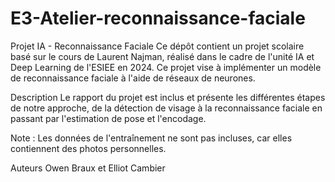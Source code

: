 # E3-Atelier-reconnaissance-faciale
Projet IA - Reconnaissance Faciale
Ce dépôt contient un projet scolaire basé sur le cours de Laurent Najman, réalisé dans le cadre de l'unité IA et Deep Learning de l'ESIEE en 2024. Ce projet vise à implémenter un modèle de reconnaissance faciale à l'aide de réseaux de neurones.

Description
Le rapport du projet est inclus et présente les différentes étapes de notre approche, de la détection de visage à la reconnaissance faciale en passant par l'estimation de pose et l'encodage.

Note : Les données de l'entraînement ne sont pas incluses, car elles contiennent des photos personnelles.

Auteurs
Owen Braux et
Elliot Cambier
